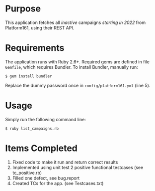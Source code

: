 # Purpose

This application fetches all _inactive_ campaigns _starting in 2022_ from Platform161, using their REST API.

# Requirements

The application runs with Ruby 2.6+. Required gems are defined in file `Gemfile`, which requires Bundler.
To install Bundler, manually run:
```
$ gem install bundler
```

Replace the dummy password once in `config/platform161.yml` (line 5).

# Usage

Simply run the following command line:
```
$ ruby list_campaigns.rb
```

# Items Completed
1) Fixed code to make it run and return correct results
2) Implemented using unit test 2 positive functional testcases (see tc_positive.rb)
3) Filled one defect, see bug.report
4) Created TCs for the app. (see Testcases.txt)